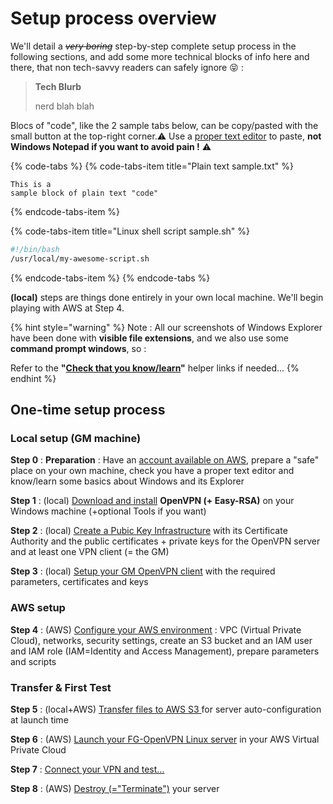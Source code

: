 # Setup process overview

We'll detail a ~~_very boring_~~ step-by-step complete setup process in the following sections, and add some more technical blocks of info here and there, that non tech-savvy readers can safely ignore 😝 :

> **Tech Blurb**
>
> nerd blah blah

Blocs of "code", like the 2 sample tabs below, can be copy/pasted with the small button at the top-right corner.⚠ Use a [proper text editor](tools.md#your-text-editor-of-choice) to paste, **not Windows Notepad if you want to avoid pain !** ⚠ 

{% code-tabs %}
{% code-tabs-item title="Plain text sample.txt" %}
```text
This is a 
sample block of plain text "code"
```
{% endcode-tabs-item %}

{% code-tabs-item title="Linux shell script sample.sh" %}
```bash
#!/bin/bash
/usr/local/my-awesome-script.sh
```
{% endcode-tabs-item %}
{% endcode-tabs %}

**\(local\)** steps are things done entirely in your own local machine. We'll begin playing with AWS at Step 4.

{% hint style="warning" %}
Note : All our screenshots of Windows Explorer have been done with **visible file extensions**, and we also use some **command prompt windows**, so :

Refer to the **"**[**Check that you know/learn**](../local-setup/step-0-preparation.md#check-that-you-know-learn)**"** helper links if needed...
{% endhint %}



## One-time setup process

### Local setup \(GM machine\)

**Step 0** : **Preparation** : Have an [account available on AWS](amazon-web-services.md#how-to-create-an-aws-account), prepare a "safe" place on your own machine, check you have a proper text editor and know/learn some basics about Windows and its Explorer

**Step 1** : \(local\) [Download and install](../local-setup/step-1-install-openvpn-+-easy-rsa-2.md) **OpenVPN \(+ Easy-RSA\)** on your Windows machine \(+optional Tools if you want\)

**Step 2** : \(local\) [Create a Pubic Key Infrastructure](../local-setup/step-2-create-your-pki.md) with its Certificate Authority and the public certificates + private keys for the OpenVPN server and at least one VPN client \(= the GM\)

**Step 3** : \(local\) [Setup your GM OpenVPN client](../local-setup/step-3-prepare-your-openvpn-connection.md) with the required parameters, certificates and keys

### AWS setup

**Step 4** : \(AWS\) [Configure your AWS environment](../aws-setup-step-by-step/step-4-configure-your-aws-environment.md) : VPC \(Virtual Private Cloud\), networks, security settings, create an S3 bucket and an IAM user and IAM role \(IAM=Identity and Access Management\), prepare parameters and scripts

### Transfer & First Test

**Step 5** : \(local+AWS\) [Transfer files to AWS S3 ](../transfer-first-test/step-5-check-finalize-transfer-files-to-s3.md)for server auto-configuration at launch time

**Step 6** : \(AWS\) [Launch your FG-OpenVPN Linux server](../transfer-first-test/step-6-launch-time.md) in your AWS Virtual Private Cloud

**Step 7** : [Connect your VPN and test...](../transfer-first-test/step-7-connect-and-enjoy.md)

**Step 8** : \(AWS\) [Destroy \(="Terminate"\)](../transfer-first-test/step-8-destroy-terminate-after-use.md) your server

